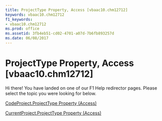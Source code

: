 ```yaml
---
title: ProjectType Property, Access [vbaac10.chm12712]
keywords: vbaac10.chm12712
f1_keywords:
- vbaac10.chm12712
ms.prod: office
ms.assetid: 3fb4eb51-cd02-4701-a07d-7b6fb893257d
ms.date: 06/08/2017
---
```



# ProjectType Property, Access [vbaac10.chm12712]

Hi there! You have landed on one of our F1 Help redirector pages. Please select the topic you were looking for below.

[CodeProject.ProjectType Property (Access)](http://msdn.microsoft.com/library/c669da2f-6559-8f9c-8935-94f38624dd20%28Office.15%29.aspx)

[CurrentProject.ProjectType Property (Access)](http://msdn.microsoft.com/library/b68e5888-0bea-ae7a-b389-b87c7002352c%28Office.15%29.aspx)



